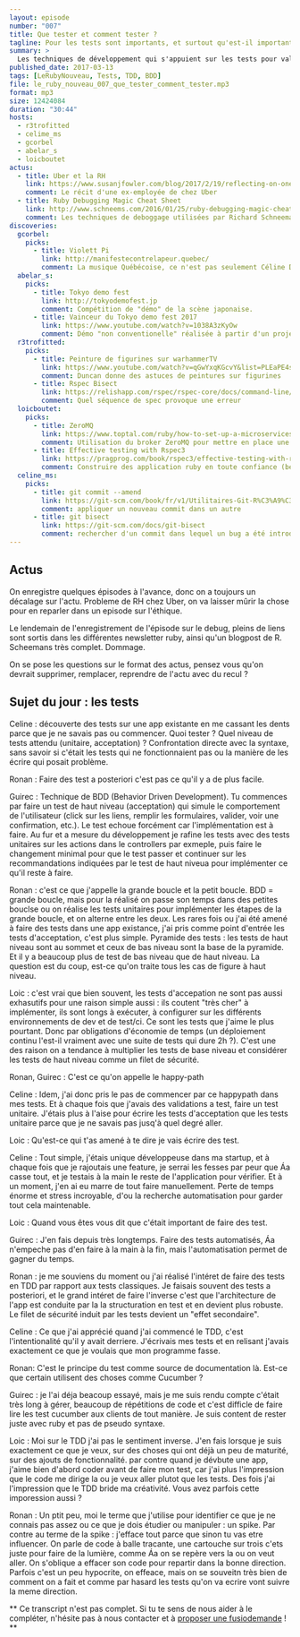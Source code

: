 ```yaml
---
layout: episode
number: "007"
title: Que tester et comment tester ?
tagline: Pour les tests sont importants, et surtout qu'est-il important de tester.
summary: >
  Les techniques de développement qui s'appuient sur les tests pour valider le comportement attendu de l'application, les outils pour y parvenir, et surtout la méthodologie à dérouler pour y parvenir sans douleur.
published_date: 2017-03-13
tags: [LeRubyNouveau, Tests, TDD, BDD]
file: le_ruby_nouveau_007_que_tester_comment_tester.mp3
format: mp3
size: 12424084
duration: "30:44"
hosts:
  - r3trofitted
  - celime_ms
  - gcorbel
  - abelar_s
  - loicboutet
actus:
  - title: Uber et la RH
    link: https://www.susanjfowler.com/blog/2017/2/19/reflecting-on-one-very-strange-year-at-uber
    comment: Le récit d'une ex-employée de chez Uber
  - title: Ruby Debugging Magic Cheat Sheet
    link: http://www.schneems.com/2016/01/25/ruby-debugging-magic-cheat-sheet.html
    comment: Les techniques de deboggage utilisées par Richard Schneeman (@schneems)
discoveries:
  gcorbel:
    picks:
      - title: Violett Pi 
        link: http://manifestecontrelapeur.quebec/
        comment: La musique Québécoise, ce n'est pas seulement Céline Dion !
  abelar_s:
    picks:
      - title: Tokyo demo fest
        link: http://tokyodemofest.jp
        comment: Compétition de "démo" de la scène japonaise.
      - title: Vainceur du Tokyo demo fest 2017
        link: https://www.youtube.com/watch?v=1038A3zKyOw
        comment: Démo "non conventionelle" réalisée à partir d'un projecteur au laser.
  r3trofitted:
    picks:
      - title: Peinture de figurines sur warhammerTV
        link: https://www.youtube.com/watch?v=qGwYxqKGcvY&list=PLEaPE4sLDA7s-26V0v6SepDFiznb3y6hx
        comment: Duncan donne des astuces de peintures sur figurines
      - title: Rspec Bisect
        link: https://relishapp.com/rspec/rspec-core/docs/command-line/bisect
        comment: Quel séquence de spec provoque une erreur
  loicboutet:
    picks:
      - title: ZeroMQ
        link: https://www.toptal.com/ruby/how-to-set-up-a-microservices-architecture
        comment: Utilisation du broker ZeroMQ pour mettre en place une architecture micro service en ruby
      - title: Effective testing with Rspec3
        link: https://pragprog.com/book/rspec3/effective-testing-with-rspec-3
        comment: Construire des application ruby en toute confiance (beta)
  celine_ms:
    picks:
      - title: git commit --amend
        link: https://git-scm.com/book/fr/v1/Utilitaires-Git-R%C3%A9%C3%A9crire-l-historique
        comment: appliquer un nouveau commit dans un autre
      - title: git bisect
        link: https://git-scm.com/docs/git-bisect
        comment: rechercher d'un commit dans lequel un bug a été introduit
---
```


## Actus
On enregistre quelques épisodes à l'avance, donc on a toujours un décalage sur l'actu.
Probleme de RH chez Uber, on va laisser mûrir la chose pour en reparler dans un episode sur l'éthique.

Le lendemain de l'enregistrement de l'épisode sur le debug, pleins de liens sont sortis dans les différentes newsletter ruby, ainsi qu'un blogpost de R. Scheemans très complet.
Dommage.

On se pose les questions sur le format des actus, pensez vous qu'on devrait supprimer, remplacer, reprendre de l'actu avec du recul ?


## Sujet du jour : les tests

Celine : découverte des tests sur une app existante en me cassant les dents parce que je ne savais pas ou commencer. Quoi tester ? Quel niveau de tests attendu (unitaire, acceptation) ?
Confrontation directe avec la syntaxe, sans savoir si c'était les tests qui ne fonctionnaient pas ou la manière de les écrire qui posait problème.

Ronan : Faire des test a posteriori c'est pas ce qu'il y a de plus facile.

Guirec : Technique de BDD (Behavior Driven Development). Tu commences par faire un test de haut niveau (acceptation) qui simule le comportement de l'utilisateur (click sur les liens, remplir les formulaires, valider, voir une confirmation, etc.).
Le test echoue forcément car l'implémentation est à faire. Au fur et a mesure du développement je rafine les tests avec des tests unitaires sur les actions dans le controllers par exmeple, puis faire le changement minimal pour que le test passer et continuer sur les recommandations indiquées par le test de haut niveua pour implémenter ce qu'il reste à faire.

Ronan : c'est ce que j'appelle la grande boucle et la petit boucle. BDD = grande boucle, mais pour la réalisé on passe son temps dans des petites bouclse ou on réalise les tests unitaires pour implémenter les étapes de la grande boucle, et on alterne entre les deux.
Les rares fois ou j'ai été amené à faire des tests dans une app existance, j'ai pris comme point d'entrée les tests d'acceptation, c'est plus simple.
Pyramide des tests : les tests de haut niveau sont au sommet et ceux de bas niveau sont la base de la pyramide. Et il y a beaucoup plus de test de bas niveau que de haut niveau. La question est du coup, est-ce qu'on traite tous les cas de figure à haut niveau.

Loic : c'est vrai que bien souvent, les tests d'accepation ne sont pas aussi exhasutifs pour une raison simple aussi : ils coutent "très cher" à implémenter, ils sont longs à exécuter, à configurer sur les différents environnements de dev et de test/ci. Ce sont les tests que j'aime le plus pourtant. Donc par obligations d'économie de temps (un déploiement continu l'est-il vraiment avec une suite de tests qui dure 2h ?). C'est une des raison on a tendance à multiplier les tests de base niveau et considérer les tests de haut niveau comme un filet de sécurité.

Ronan, Guirec : C'est ce qu'on appelle le happy-path

Celine : Idem, j'ai donc pris le pas de commencer par ce happypath dans mes tests. Et à chaque fois que j'avais des validations a test, faire un test unitaire. J'étais plus à l'aise pour écrire les tests d'acceptation que les tests unitaire parce que je ne savais pas jusq'à quel degré aller.

Loic : Qu'est-ce qui t'as amené à te dire je vais écrire des test.

Celine : Tout simple, j'étais unique développeuse dans ma startup, et à chaque fois que je rajoutais une feature, je serrai les fesses par peur que Áa casse tout, et je testais à la main le reste de l'application pour vérifier. Et à un moment, j'en ai eu marre de tout faire manuellement. Perte de temps énorme et stress incroyable, d'ou la recherche automatisation pour garder tout cela maintenable.

Loic : Quand vous êtes vous dit que c'était important de faire des test.

Guirec : J'en fais depuis très longtemps. Faire des tests automatisés, Áa n'empeche pas d'en faire à la main à la fin, mais l'automatisation permet de gagner du temps.

Ronan : je me souviens du moment ou j'ai réalisé l'intéret de faire des tests en TDD par rapport aux tests classiques. Je faisais souvent des tests a posteriori, et le grand intéret de faire l'inverse c'est que l'architecture de l'app est conduite par la la structuration en test et en devient plus robuste. Le filet de sécurité induit par les tests devient un "effet secondaire".

Celine : Ce que j'ai apprécié quand j'ai commencé le TDD, c'est l'intentionalité qu'il y avait derriere. J'écrivais mes tests et en relisant j'avais exactement ce que je voulais que mon programme fasse.

Ronan: C'est le principe du test comme source de documentation là. Est-ce que certain utilisent des choses comme Cucumber ?

Guirec : je l'ai déja beacoup essayé, mais je me suis rendu compte c'était très long à gérer, beaucoup de répétitions de code et c'est difficle de faire lire les test cucumber aux clients de tout manière. Je suis content de rester juste avec ruby et pas de pseudo syntaxe.

Loic : Moi sur le TDD j'ai pas le sentiment inverse. J'en fais lorsque je suis exactement ce que je veux, sur des choses qui ont déjà un peu de maturité, sur des ajouts de fonctionnalité. par contre quand je dévbute une app, j'aime bien d'abord coder avant de faire mon test, car j'ai plus l'impression que le code me dirige la ou je veux aller plutot que les tests. Des fois j'ai l'impression que le TDD bride ma créativité. Vous avez parfois cette imporession aussi ?

Ronan : Un ptit peu, moi le terme que j'utilise pour identifier ce que je ne connais pas assez ou ce que je dois étudier ou manipuler : un spike. Par contre au terme de la spike : j'efface tout parce que sinon tu vas etre influencer. On parle de code à balle tracante, une cartouche sur trois c'ets juste pour faire de la lumière, comme Áa on se repère vers la ou on veut aller. On s'oblique a effacer son code pour repartir dans la bonne direction. Parfois c'est un peu hypocrite, on effeace, mais on se souveitn très bien de comment on a fait et comme par hasard les tests qu'on va ecrire vont suivre la meme direction.

** Ce transcript n'est pas complet. Si tu te sens de nous aider à le compléter, n'hésite pas à nous contacter et à [proposer une fusiodemande](https://github.com/LeRubyNouveau/lerubynouveau.fr/pulls) ! **

